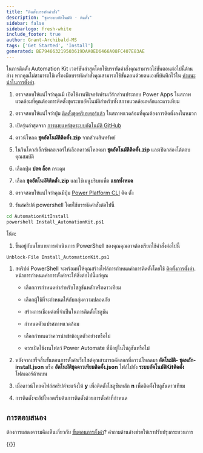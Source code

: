 ```yaml
---
title: "ติดตั้งบรรทัดคําสั่ง"
description: "ชุดระบบอัตโนมัติ - ติดตั้ง"
sidebar: false
sidebarlogo: fresh-white
include_footer: true
author: Grant-Archibald-MS
tags: ['Get Started', 'Install']
generated: BE794663219503619DAA0ED6466A08FC407E83AE
---
```


ในการติดตั้ง Automation Kit เวอร์ชันล่าสุดโดยใช้บรรทัดคําสั่งคุณสามารถใช้ขั้นตอนต่อไปนี้ด้านล่าง หากคุณไม่สามารถใช้เครื่องมือบรรทัดคําสั่งคุณสามารถใช้ขั้นตอนด้วยตนเองที่บันทึกไว้ใน [คําแนะนําในการตั้งค่า](https://learn.microsoft.com/power-automate/guidance/automation-kit/setup/prerequisites).

1. ตรวจสอบให้แน่ใจว่าคุณมี <a ref='https://learn.microsoft.com/en-us/power-apps/developer/component-framework/component-framework-for-canvas-apps#enable-the-power-apps-component-framework-feature' target="_blank">เปิดใช้งานฟีเจอร์เฟรมเวิร์กส่วนประกอบ Power Apps</a> ในสภาพแวดล้อมที่คุณต้องการติดตั้งชุดระบบอัตโนมัติสําหรับทั้งสภาพแวดล้อมหลักและดาวเทียม

1. ตรวจสอบให้แน่ใจว่าปุ่ม <a href="https://appsource.microsoft.com/en-us/product/dynamics-365/microsoftpowercatarch.creatorkit1?tab=Reviews" target="_blank">ติดตั้งชุดครีเอเตอร์แล้ว</a> ในสภาพแวดล้อมที่คุณต้องการติดตั้งลงในหมวก

1. เปิดรุ่นล่าสุดจาก <a href="https://github.com/microsoft/powercat-automation-kit/releases" target="_blank">การเผยแพร่ชุดระบบอัตโนมัติ GitHub</a>

1. ดาวน์โหลด **ชุดอัตโนมัติติดตั้ง.zip** จากส่วนสินทรัพย์

1. ในวินโดวส์เอ็กซ์พลอเรอร์ให้เลือกดาวน์โหลดมา **ชุดอัตโนมัติติดตั้ง.zip** และเปิดกล่องโต้ตอบคุณสมบัติ

1. เลือกปุ่ม **ปลด ล็อค** กระดุม

1. เลือก **ชุดอัตโนมัติติดตั้ง.zip** และใช้เมนูบริบทเพื่อ **แยกทั้งหมด**

1. ตรวจสอบให้แน่ใจว่าคุณมีปุ่ม <a href="https://learn.microsoft.com/en-us/power-platform/developer/cli/introduction" target="_blank">Power Platform CLI</a> ติด ตั้ง

1. รันสคริปต์ powershell โดยใช้บรรทัดคําสั่งต่อไปนี้

```cmd
cd AutomationKitInstall
powershell Install_AutomationKit.ps1
```

โน้ต:
1. ขึ้นอยู่กับนโยบายการดําเนินการ PowerShell ของคุณคุณอาจต้องเรียกใช้คําสั่งต่อไปนี้

```cmd
Unblock-File Install_AutomationKit.ps1
```

1. สคริปต์ PowerShell จะพร้อมท์ให้คุณสร้างไฟล์การกําหนดค่าการติดตั้งโดยใช้ [ติดตั้งการตั้งค่า](/th/get-started/setup). หน้าการกําหนดค่าการตั้งค่าจะให้สิ่งต่อไปนี้แก่คุณ

    - เลือกการกําหนดค่าสําหรับโซลูชันหลักหรือดาวเทียม
   
    - เลือกผู้ใช้ที่จะกําหนดให้กับกลุ่มความปลอดภัย
   
    - สร้างการเชื่อมต่อที่จําเป็นในการติดตั้งโซลูชัน
    
    - กําหนดตัวแปรสภาพแวดล้อม
    
    - เลือกกําหนดว่าควรนําเข้าข้อมูลตัวอย่างหรือไม่
    
    - ควรเปิดใช้งานโฟลว์ Power Automate ที่มีอยู่ในโซลูชันหรือไม่

1. หลังจากเสร็จสิ้นขั้นตอนการตั้งค่าเว็บไซต์คุณสามารถคัดลอกที่ดาวน์โหลดมา **อัตโนมัติ- ชุดหลัก- install.json** หรือ **อัตโนมัติชุดดาวเทียมติดตั้ง.json** ไฟล์ไปยัง **ระบบอัตโนมัติKitติดตั้ง** โฟลเดอร์ด้านบน

1. เมื่อดาวน์โหลดไฟล์สคริปต์จะแจ้งให้ **y** เพื่อติดตั้งโซลูชันหลัก **n** เพื่อติดตั้งโซลูชันดาวเทียม

1. การติดตั้งจะอัปโหลดเริ่มต้นการติดตั้งด้วยการตั้งค่าที่กําหนด

## การตอบสนอง

ต้องการแสดงความคิดเห็นเกี่ยวกับ [ขั้นตอนการตั้งค่า](/th/get-started/setup)? คําถามด้านล่างช่วยให้เราปรับปรุงกระบวนการ

{{<questions name="/content/th/get-started/setup-feedback.json" completed="ขอขอบคุณที่ให้ข้อเสนอแนะ" showNavigationButtons="false" locale="th">}}
